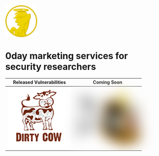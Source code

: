 <img src="favicon.png" width="100"> 

# 0day marketing services for security researchers

| Released Vulnerabilities  | Coming Soon |
|---------------------------|-------------|
|<img src="dirtycow.png" width="200">|<img src="b71625.png" style="filter: blur(20px);" width="200">|
